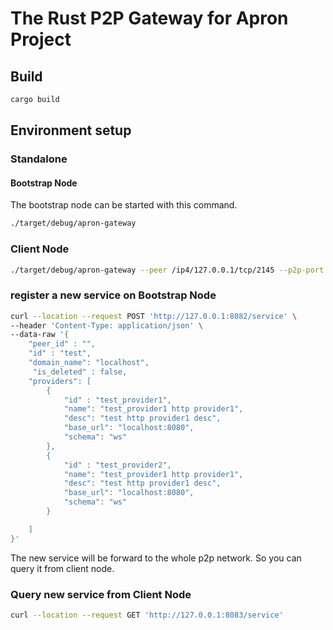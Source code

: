 # The Rust P2P Gateway for Apron Project

## Build

```bash
cargo build
```

## Environment setup

### Standalone

#### Bootstrap Node
The bootstrap node can be started with this command.

```bash
./target/debug/apron-gateway
```
### Client Node

```bash
./target/debug/apron-gateway --peer /ip4/127.0.0.1/tcp/2145 --p2p-port 2146 --mgmt-port 8083
```

### register a new service on Bootstrap Node

```bash
curl --location --request POST 'http://127.0.0.1:8082/service' \
--header 'Content-Type: application/json' \
--data-raw '{
    "peer_id" : "",
    "id" : "test",
    "domain_name": "localhost",
     "is_deleted" : false,
    "providers": [
        {
            "id" : "test_provider1",
            "name": "test_provider1 http provider1",
            "desc": "test http provider1 desc",
            "base_url": "localhost:8080",
            "schema": "ws"
        },
        {
            "id" : "test_provider2",
            "name": "test_provider1 http provider1",
            "desc": "test http provider1 desc",
            "base_url": "localhost:8080",
            "schema": "ws"
        }

    ]
}'
```

The new service will be forward to the whole p2p network. So you can query it from client node. 


### Query new service from Client Node

```bash
curl --location --request GET 'http://127.0.0.1:8083/service'
```